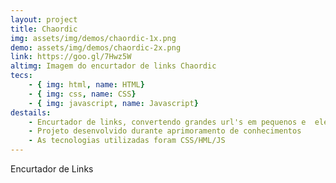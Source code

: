```yaml
---
layout: project
title: Chaordic
img: assets/img/demos/chaordic-1x.png
demo: assets/img/demos/chaordic-2x.png
link: https://goo.gl/7Hwz5W
altimg: Imagem do encurtador de links Chaordic
tecs: 
    - { img: html, name: HTML}
    - { img: css, name: CSS}
    - { img: javascript, name: Javascript}
destails:
    - Encurtador de links, convertendo grandes url's em pequenos e  elegantes formatos
    - Projeto desenvolvido durante aprimoramento de conhecimentos
    - As tecnologias utilizadas foram CSS/HML/JS
---
```

Encurtador de Links